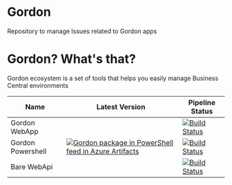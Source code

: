 # Gordon
Repository to manage Issues related to Gordon apps 

# Gordon? What's that? 
Gordon ecosystem is a set of tools that helps you easily manage Business Central environments


| Name  |  Latest Version |  Pipeline Status |
|---|---|---|
|  Gordon WebApp |   |  [![Build Status](https://dev.azure.com/EosSolutionsSpa/Eos.Smeagol/_apis/build/status%2FGordon.WebApp?repoName=Gordon.WebApp&branchName=master)](https://dev.azure.com/EosSolutionsSpa/Eos.Smeagol/_build/latest?definitionId=350&repoName=Gordon.WebApp&branchName=master) |
|  Gordon Powershell  | [![Gordon package in PowerShell feed in Azure Artifacts](https://feeds.dev.azure.com/EosSolutionsSpa/c3bc2471-ea74-4a05-a0ec-5e179a8c5ab8/_apis/public/Packaging/Feeds/PowerShell/Packages/2845d557-448c-468f-9b8b-47b95a7a8c34/Badge)](https://dev.azure.com/EosSolutionsSpa/Eos.Smeagol/_artifacts/feed/PowerShell/NuGet/Gordon?preferRelease=true)  | [![Build Status](https://dev.azure.com/EosSolutionsSpa/Eos.Smeagol/_apis/build/status%2FGordon%2FGordon.PowerShell?repoName=Gordon.PowerShell&branchName=master)](https://dev.azure.com/EosSolutionsSpa/Eos.Smeagol/_build/latest?definitionId=312&repoName=Gordon.PowerShell&branchName=master)  |
|  Bare WebApi |   | [![Build Status](https://dev.azure.com/EosSolutionsSpa/Eos.Smeagol/_apis/build/status%2FBare%2FBare.Server?repoName=Bare.Server&branchName=master)](https://dev.azure.com/EosSolutionsSpa/Eos.Smeagol/_build/latest?definitionId=298&repoName=Bare.Server&branchName=master)  |
